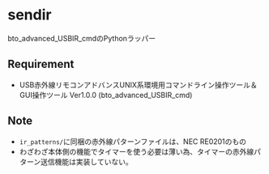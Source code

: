 # sendir

bto_advanced_USBIR_cmdのPythonラッパー

## Requirement

* USB赤外線リモコンアドバンスUNIX系環境用コマンドライン操作ツール＆GUI操作ツール Ver1.0.0 (bto_advanced_USBIR_cmd)

## Note

* `ir_patterns/`に同梱の赤外線パターンファイルは、NEC RE0201のもの
* わざわざ本体側の機能でタイマーを使う必要は薄い為、タイマーの赤外線パターン送信機能は実装していない。
